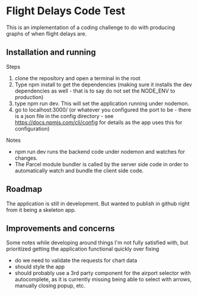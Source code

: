 # Flight Delays Code Test

This is an implementation of a coding challenge to do with producing graphs of when flight delays are.

## Installation and running

Steps
1) clone the repository and open a terminal in the root 
2) Type npm install to get the dependencies (making sure it installs the dev dependencies as well - that is to say do not set the NODE_ENV to production)
3) type npm run dev. This will set the application running under nodemon.
4) go to localhost:3000/ (or whatever you configured the port to be - there is a json file in the config directory - see https://docs.npmjs.com/cli/config for details as the app uses this for configuration)

Notes
- npm run dev runs the backend code under nodemon and watches for changes. 
- The Parcel module bundler is called by the server side code in order to automatically watch and bundle the client side code.

## Roadmap

The application is still in development. But wanted to publish in github right from it being a skeleton app.

## Improvements and concerns

Some notes while developing around things I'm not fully satisfied with, but prioritized getting the application functional quickly over fixing

- do we need to validate the requests for chart data
- should style the app
- should probably use a 3rd party component for the airport selector with autocomplete, as it is currently missing being able to select with arrows, manually closing popup, etc.